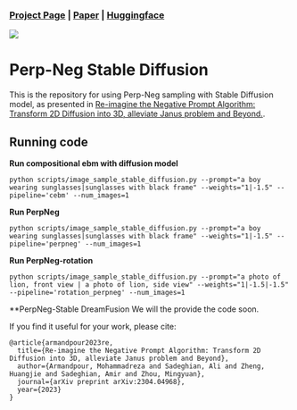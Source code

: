
### [Project Page](https://perp-neg.github.io/) | [Paper](https://arxiv.org/abs/2304.04968) | [Huggingface][huggingface-demo]
[![][huggingface]][huggingface-demo]


[huggingface]: <https://img.shields.io/badge/%F0%9F%A4%97%20Hugging%20Face-Spaces-blue>
[huggingface-demo]: <https://huggingface.co/spaces/rezaarmand/Perp-Neg>

# Perp-Neg Stable Diffusion

This is the repository for using Perp-Neg sampling with Stable Diffusion model, as presented in [Re-imagine the Negative Prompt Algorithm: Transform 2D Diffusion into 3D, alleviate Janus problem and Beyond.](https://Perp-Neg.github.io).



## Running code


**Run compositional ebm with diffusion model**
```
python scripts/image_sample_stable_diffusion.py --prompt="a boy wearing sunglasses|sunglasses with black frame" --weights="1|-1.5" --pipeline='cebm' --num_images=1
```

**Run PerpNeg**
```
python scripts/image_sample_stable_diffusion.py --prompt="a boy wearing sunglasses|sunglasses with black frame" --weights="1|-1.5" --pipeline='perpneg' --num_images=1
```

**Run PerpNeg-rotation**
```
python scripts/image_sample_stable_diffusion.py --prompt="a photo of lion, front view | a photo of lion, side view" --weights="1|-1.5|-1.5" --pipeline='rotation_perpneg' --num_images=1
```
**PerpNeg-Stable DreamFusion
We will the provide the code soon.

If you find it useful for your work, please cite:
```
@article{armandpour2023re,
  title={Re-imagine the Negative Prompt Algorithm: Transform 2D Diffusion into 3D, alleviate Janus problem and Beyond},
  author={Armandpour, Mohammadreza and Sadeghian, Ali and Zheng, Huangjie and Sadeghian, Amir and Zhou, Mingyuan},
  journal={arXiv preprint arXiv:2304.04968},
  year={2023}
}
```
